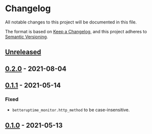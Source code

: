 # Changelog
All notable changes to this project will be documented in this file.

The format is based on [Keep a Changelog](https://keepachangelog.com/en/1.0.0/),
and this project adheres to [Semantic Versioning](https://semver.org/spec/v2.0.0.html).

## [Unreleased]

## [0.2.0] - 2021-08-04


## [0.1.1] - 2021-05-14

### Fixed
- `betteruptime_monitor.http_method` to be case-insensitive.

## [0.1.0] - 2021-05-13

[Unreleased]: https://github.com/BetterStackHQ/betteruptime/compare/v0.2.0...HEAD
[0.2.0]: https://github.com/BetterStackHQ/betteruptime/compare/v0.1.1...v0.2.0
[0.1.1]: https://github.com/BetterStackHQ/betteruptime/compare/v0.1.0...v0.1.1
[0.1.0]: https://github.com/BetterStackHQ/betteruptime/releases/tag/v0.1.0
